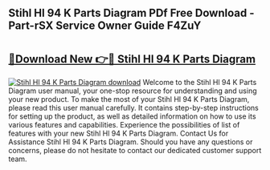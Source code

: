 ## Stihl Hl 94 K Parts Diagram PDf Free Download - Part-rSX Service Owner Guide F4ZuY

# <h2><a href="http://dfs0ttd.blite.top/?on=Stihl+Hl+94+K+Parts+Diagram">🔗Download New 👉🔴 Stihl Hl 94 K Parts Diagram</a></h2>

[![Stihl Hl 94 K Parts Diagram download](https://i.imgur.com/lujVjoI.png)](http://dfs0ttd.blite.top/?on=Stihl+Hl+94+K+Parts+Diagram)
Welcome to the Stihl Hl 94 K Parts Diagram user manual, your one-stop resource for understanding and using your new product. To make the most of your Stihl Hl 94 K Parts Diagram, please read this user manual carefully. It contains step-by-step instructions for setting up the product, as well as detailed information on how to use its various features and capabilities. Experience the possibilities of list of features with your new Stihl Hl 94 K Parts Diagram. Contact Us for Assistance Stihl Hl 94 K Parts Diagram. Should you have any questions or concerns, please do not hesitate to contact our dedicated customer support team.
